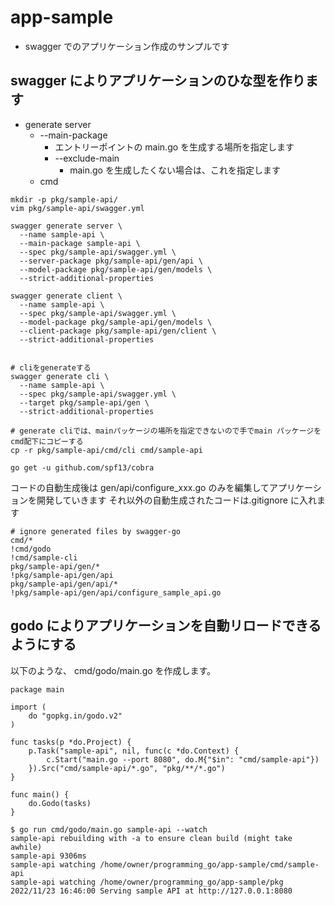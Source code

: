 # app-sample

- swagger でのアプリケーション作成のサンプルです

## swagger によりアプリケーションのひな型を作ります

- generate server
  - --main-package
    - エントリーポイントの main.go を生成する場所を指定します
    - --exclude-main
      - main.go を生成したくない場合は、これを指定します
  - cmd

```
mkdir -p pkg/sample-api/
vim pkg/sample-api/swagger.yml

swagger generate server \
  --name sample-api \
  --main-package sample-api \
  --spec pkg/sample-api/swagger.yml \
  --server-package pkg/sample-api/gen/api \
  --model-package pkg/sample-api/gen/models \
  --strict-additional-properties

swagger generate client \
  --name sample-api \
  --spec pkg/sample-api/swagger.yml \
  --model-package pkg/sample-api/gen/models \
  --client-package pkg/sample-api/gen/client \
  --strict-additional-properties


# cliをgenerateする
swagger generate cli \
  --name sample-api \
  --spec pkg/sample-api/swagger.yml \
  --target pkg/sample-api/gen \
  --strict-additional-properties

# generate cliでは、mainパッケージの場所を指定できないので手でmain パッケージをcmd配下にコピーする
cp -r pkg/sample-api/cmd/cli cmd/sample-api

go get -u github.com/spf13/cobra
```

コードの自動生成後は gen/api/configure_xxx.go のみを編集してアプリケーションを開発していきます
それ以外の自動生成されたコードは.gitignore に入れます

```
# ignore generated files by swagger-go
cmd/*
!cmd/godo
!cmd/sample-cli
pkg/sample-api/gen/*
!pkg/sample-api/gen/api
pkg/sample-api/gen/api/*
!pkg/sample-api/gen/api/configure_sample_api.go
```

## godo によりアプリケーションを自動リロードできるようにする

以下のような、 cmd/godo/main.go を作成します。

```
package main

import (
	do "gopkg.in/godo.v2"
)

func tasks(p *do.Project) {
	p.Task("sample-api", nil, func(c *do.Context) {
		c.Start("main.go --port 8080", do.M{"$in": "cmd/sample-api"})
	}).Src("cmd/sample-api/*.go", "pkg/**/*.go")
}

func main() {
	do.Godo(tasks)
}
```

```
$ go run cmd/godo/main.go sample-api --watch
sample-api rebuilding with -a to ensure clean build (might take awhile)
sample-api 9306ms
sample-api watching /home/owner/programming_go/app-sample/cmd/sample-api
sample-api watching /home/owner/programming_go/app-sample/pkg
2022/11/23 16:46:00 Serving sample API at http://127.0.0.1:8080
```
